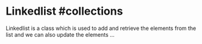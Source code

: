 # Linkedlist #collections 
Linkedlist is a class which is used to add and retrieve the elements from the list and we can also update the elements ...

